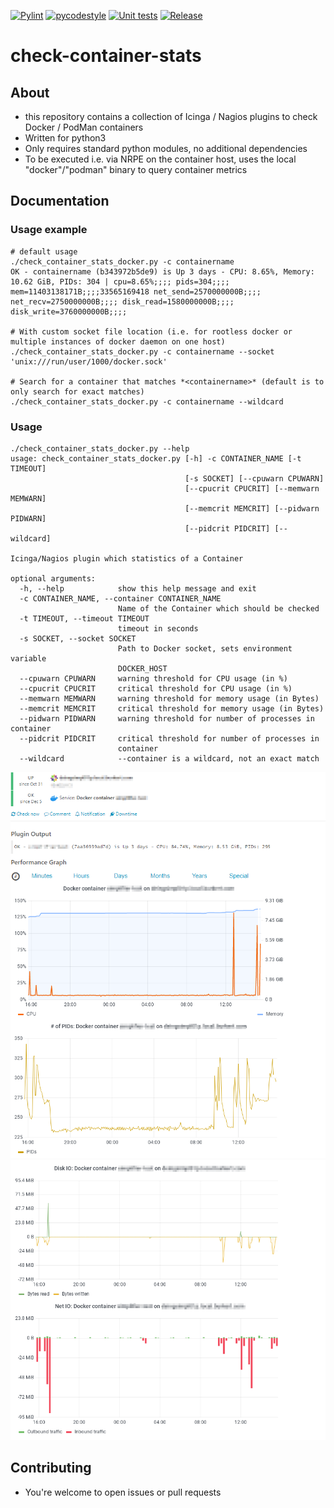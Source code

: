[![Pylint](https://github.com/m-erhardt/check-container-stats/actions/workflows/pylint.yml/badge.svg?branch=master)](https://github.com/m-erhardt/check-container-stats/actions/workflows/pylint.yml) [![pycodestyle](https://github.com/m-erhardt/check-container-stats/actions/workflows/pycodestyle.yml/badge.svg?branch=master)](https://github.com/m-erhardt/check-container-stats/actions/workflows/pycodestyle.yml) [![Unit tests](https://github.com/m-erhardt/check-container-stats/actions/workflows/python_unittests.yml/badge.svg?branch=master)](https://github.com/m-erhardt/check-container-stats/actions/workflows/python_unittests.yml) [![Release](https://img.shields.io/github/release/m-erhardt/check-container-stats.svg)](https://github.com/m-erhardt/check-container-stats/releases)
# check-container-stats

## About
* this repository contains a collection of Icinga / Nagios plugins to check Docker / PodMan containers
* Written for python3
* Only requires standard python modules, no additional dependencies
* To be executed i.e. via NRPE on the container host, uses the local "docker"/"podman" binary to query container metrics

## Documentation

### Usage example

```
# default usage
./check_container_stats_docker.py -c containername
OK - containername (b343972b5de9) is Up 3 days - CPU: 8.65%, Memory: 10.62 GiB, PIDs: 304 | cpu=8.65%;;;; pids=304;;;; mem=11403138171B;;;;33565169418 net_send=2570000000B;;;; net_recv=2750000000B;;;; disk_read=1580000000B;;;; disk_write=3760000000B;;;;

# With custom socket file location (i.e. for rootless docker or multiple instances of docker daemon on one host)
./check_container_stats_docker.py -c containername --socket 'unix:///run/user/1000/docker.sock'

# Search for a container that matches *<containername>* (default is to only search for exact matches)
./check_container_stats_docker.py -c containername --wildcard
```

### Usage
```
./check_container_stats_docker.py --help
usage: check_container_stats_docker.py [-h] -c CONTAINER_NAME [-t TIMEOUT]
                                       [-s SOCKET] [--cpuwarn CPUWARN]
                                       [--cpucrit CPUCRIT] [--memwarn MEMWARN]
                                       [--memcrit MEMCRIT] [--pidwarn PIDWARN]
                                       [--pidcrit PIDCRIT] [--wildcard]

Icinga/Nagios plugin which statistics of a Container

optional arguments:
  -h, --help            show this help message and exit
  -c CONTAINER_NAME, --container CONTAINER_NAME
                        Name of the Container which should be checked
  -t TIMEOUT, --timeout TIMEOUT
                        timeout in seconds
  -s SOCKET, --socket SOCKET
                        Path to Docker socket, sets environment variable
                        DOCKER_HOST
  --cpuwarn CPUWARN     warning threshold for CPU usage (in %)
  --cpucrit CPUCRIT     critical threshold for CPU usage (in %)
  --memwarn MEMWARN     warning threshold for memory usage (in Bytes)
  --memcrit MEMCRIT     critical threshold for memory usage (in Bytes)
  --pidwarn PIDWARN     warning threshold for number of processes in container
  --pidcrit PIDCRIT     critical threshold for number of processes in
                        container
  --wildcard            --container is a wildcard, not an exact match
```

![Icinga2 service check](img/check_container_stats_1.png?raw=true "Icinga2 service check")
![Icinga2 service check](img/check_container_stats_2.png?raw=true "Icinga2 service check")


## Contributing
* You're welcome to open issues or pull requests